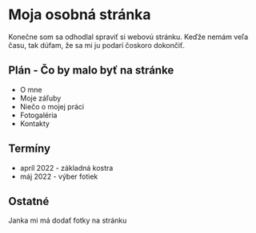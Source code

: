 # Moja osobná stránka

Konečne som sa odhodlal spraviť si webovú stránku. Keďže nemám veľa času, tak dúfam, že sa mi ju podarí čoskoro dokončiť. 

## Plán - Čo by malo byť na stránke
- O mne
- Moje záľuby
- Niečo o mojej práci
- Fotogaléria
- Kontakty

## Termíny
- apríl 2022 - základná kostra
- máj 2022 - výber fotiek 

## Ostatné
Janka mi má dodať fotky na stránku
